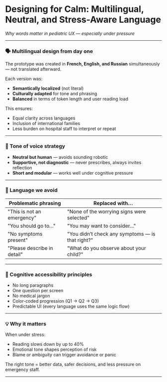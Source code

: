 # Designing for Calm: Multilingual, Neutral, and Stress-Aware Language
*Why words matter in pediatric UX — especially under pressure*

---

### 🗣️ Multilingual design from day one

The prototype was created in **French, English, and Russian** simultaneously — not translated afterward.

Each version was:
- **Semantically localized** (not literal)
- **Culturally adapted** for tone and phrasing
- **Balanced** in terms of token length and user reading load

This ensures:
- Equal clarity across languages
- Inclusion of international families
- Less burden on hospital staff to interpret or repeat

---

### 💬 Tone of voice strategy

- **Neutral but human** — avoids sounding robotic
- **Supportive, not diagnostic** — never prescribes, always invites reflection
- **Short and modular** — works well under cognitive pressure

---

### 🚫 Language we avoid

| Problematic phrasing                      | Replaced with…                                   |
|------------------------------------------|--------------------------------------------------|
| "This is not an emergency"               | "None of the worrying signs were selected"       |
| "You should go to…"                      | "You may want to consider…"                      |
| "No symptoms present"                    | "You didn’t check any symptoms — is that right?" |
| "Please describe in detail"              | "What do you observe about your child?"          |

---

### 🧠 Cognitive accessibility principles

- No long paragraphs
- One question per screen
- No medical jargon
- Color-coded progression (Q1 → Q2 → Q3)
- Predictable UI (every language uses the same logic flow)

---

### 💡 Why it matters

When under stress:
- Reading slows down by up to 40%
- Emotional tone shapes perception of risk
- Blame or ambiguity can trigger avoidance or panic

The right tone = better data, safer decisions, and less pressure on emergency staff.

---
